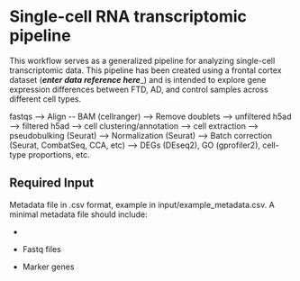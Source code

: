 # Single-cell RNA transcriptomic pipeline

This workflow serves as a generalized pipeline for analyzing single-cell transcriptomic data. This pipeline has been created using a frontal cortex dataset (___enter data reference here____) and is intended to explore gene expression differences between FTD, AD, and control samples across different cell types.  

fastqs --> Align -- BAM (cellranger) --> Remove doublets --> unfiltered h5ad --> filtered h5ad --> cell clustering/annotation --> cell extraction --> pseudobulking (Seurat) --> Normalization (Seurat) --> Batch correction (Seurat, CombatSeq, CCA, etc) --> DEGs (DEseq2), GO (gprofiler2), cell-type proportions, etc.

## Required Input

Metadata file in .csv format, example in input/example_metadata.csv. A minimal metadata file should include:

- 






- Fastq files
- Marker genes
